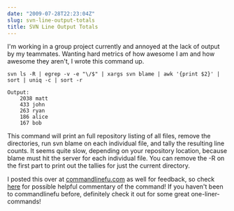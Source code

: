 ```yaml
---
date: "2009-07-28T22:23:04Z"
slug: svn-line-output-totals
title: SVN Line Output Totals
---
```


I'm working in a group project currently and annoyed at the lack of output by my
teammates. Wanting hard metrics of how awesome I am and how awesome they aren't,
I wrote this command up.

    svn ls -R | egrep -v -e "\/$" | xargs svn blame | awk '{print $2}' | sort | uniq -c | sort -r

    Output:
        2038 matt
        433 john
        263 ryan
        186 alice
        167 bob

This command will print an full repository listing of all files, remove the
directories, run svn blame on each individual file, and tally the resulting line
counts. It seems quite slow, depending on your repository location, because
blame must hit the server for each individual file. You can remove the -R on the
first part to print out the tallies for just the current directory.

I posted this over at <a title="www.commandlinefu.com"
href="http://www.commandlinefu.com">commandlinefu.com</a> as well for feedback,
so check <a
title="http://www.commandlinefu.com/commands/view/2787/prints-total-line-count-contribution-per-user-for-an-svn-repository"
href="http://www.commandlinefu.com/commands/view/2787/prints-total-line-count-contribution-per-user-for-an-svn-repository"
target="_blank">here</a> for possible helpful commentary of the command! If you
haven't been to commandlinefu before, definitely check it out for some great
one-liner-commands!
